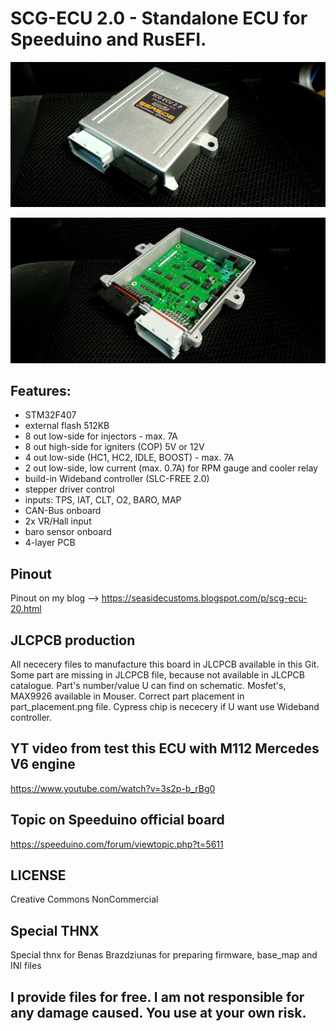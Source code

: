 # SCG-ECU 2.0 - Standalone ECU for Speeduino and RusEFI. 

![Board](1675710963089.jpg?raw=true "Board")

![Board](1675710963438.jpg?raw=true "Board")

## Features:
* STM32F407
* external flash 512KB
* 8 out low-side for injectors - max. 7A
* 8 out high-side for igniters (COP) 5V or 12V
* 4 out low-side (HC1, HC2, IDLE, BOOST) - max. 7A
* 2 out low-side, low current (max. 0.7A) for RPM gauge and cooler relay
* build-in Wideband controller (SLC-FREE 2.0)
* stepper driver control
* inputs: TPS, IAT, CLT, O2, BARO, MAP
* CAN-Bus onboard
* 2x VR/Hall input
* baro sensor onboard
* 4-layer PCB

## Pinout
Pinout on my blog --> https://seasidecustoms.blogspot.com/p/scg-ecu-20.html

## JLCPCB production
All nececery files to manufacture this board in JLCPCB available in this Git. Some part are missing in JLCPCB file, because not available in JLCPCB catalogue. Part's number/value U can find on schematic. Mosfet's, MAX9926 available in Mouser. Correct part placement in part_placement.png file. Cypress chip is nececery if U want use Wideband controller. 

## YT video from test this ECU with M112 Mercedes V6 engine
https://www.youtube.com/watch?v=3s2p-b_rBg0

## Topic on Speeduino official board
https://speeduino.com/forum/viewtopic.php?t=5611

## LICENSE
Creative Commons NonCommercial

## Special THNX
Special thnx for Benas Brazdziunas for preparing firmware, base_map and INI files

## I provide files for free. I am not responsible for any damage caused. You use at your own risk.
